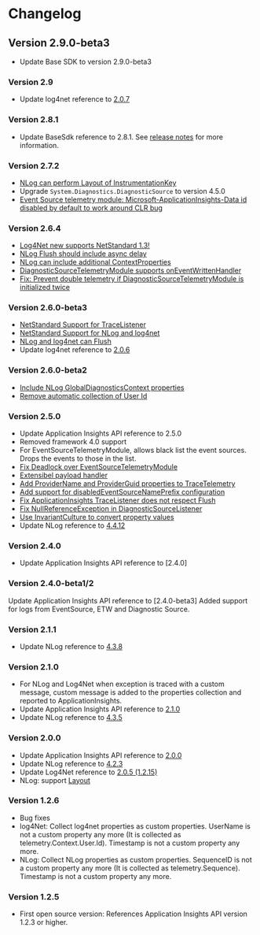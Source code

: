 # Changelog 

## Version 2.9.0-beta3
- Update Base SDK to version 2.9.0-beta3

### Version 2.9
- Update log4net reference to [2.0.7](https://www.nuget.org/packages/log4net/2.0.7)

### Version 2.8.1
- Update BaseSdk reference to 2.8.1. See [release notes](https://github.com/Microsoft/ApplicationInsights-dotnet/releases) for more information.

### Version 2.7.2
- [NLog can perform Layout of InstrumentationKey](https://github.com/Microsoft/ApplicationInsights-dotnet-logging/pull/203)
- Upgrade `System.Diagnostics.DiagnosticSource` to version 4.5.0
- [Event Source telemetry module: Microsoft-ApplicationInsights-Data id disabled by default to work around CLR bug](https://github.com/Microsoft/ApplicationInsights-dotnet-logging/pull/206)

### Version 2.6.4
- [Log4Net new supports NetStandard 1.3!](https://github.com/Microsoft/ApplicationInsights-dotnet-logging/pull/167)
- [NLog Flush should include async delay](https://github.com/Microsoft/ApplicationInsights-dotnet-logging/pull/176)
- [NLog can include additional ContextProperties](https://github.com/Microsoft/ApplicationInsights-dotnet-logging/pull/183)
- [DiagnosticSourceTelemetryModule supports onEventWrittenHandler](https://github.com/Microsoft/ApplicationInsights-dotnet-logging/pull/184)
- [Fix: Prevent double telemetry if DiagnosticSourceTelemetryModule is initialized twice](https://github.com/Microsoft/ApplicationInsights-dotnet-logging/pull/181)

### Version 2.6.0-beta3
- [NetStandard Support for TraceListener](https://github.com/Microsoft/ApplicationInsights-dotnet-logging/pull/166)
- [NetStandard Support for NLog and log4net](https://github.com/Microsoft/ApplicationInsights-dotnet-logging/pull/167)
- [NLog and log4net can Flush](https://github.com/Microsoft/ApplicationInsights-dotnet-logging/pull/167)
- Update log4net reference to [2.0.6](https://www.nuget.org/packages/log4net/2.0.6)

### Version 2.6.0-beta2
- [Include NLog GlobalDiagnosticsContext properties](https://github.com/Microsoft/ApplicationInsights-dotnet-logging/pull/152)
- [Remove automatic collection of User Id](https://github.com/Microsoft/ApplicationInsights-dotnet-logging/issues/153)

### Version 2.5.0
- Update Application Insights API reference to 2.5.0
- Removed framework 4.0 support
- For EventSourceTelemetryModule, allows black list the event sources. Drops the events to those in the list.
- [Fix Deadlock over EventSourceTelemetryModule](https://github.com/Microsoft/ApplicationInsights-dotnet-logging/issues/109)
- [Extensibel payload handler](https://github.com/Microsoft/ApplicationInsights-dotnet-logging/pull/111)
- [Add ProviderName and ProviderGuid properties to TraceTelemetry](https://github.com/Microsoft/ApplicationInsights-dotnet-logging/pull/120)
- [Add support for disabledEventSourceNamePrefix configuration](https://github.com/Microsoft/ApplicationInsights-dotnet-logging/issues/122)
- [Fix ApplicationInsights TraceListener does not respect Flush](https://github.com/Microsoft/ApplicationInsights-dotnet-logging/issues/67)
- [Fix NullReferenceException in DiagnosticSourceListener](https://github.com/Microsoft/ApplicationInsights-dotnet-logging/pull/143)
- [Use InvariantCulture to convert property values](https://github.com/Microsoft/ApplicationInsights-dotnet-logging/pull/144)
- Update NLog reference to [4.4.12](https://github.com/NLog/NLog/releases/tag/v4.4.12)

### Version 2.4.0
- Update Application Insights API reference to [2.4.0]

### Version 2.4.0-beta1/2
Update Application Insights API reference to [2.4.0-beta3]
Added support for logs from EventSource, ETW and Diagnostic Source.

### Version 2.1.1

- Update NLog reference to [4.3.8](https://github.com/NLog/NLog/releases/tag/4.3.8)

### Version 2.1.0

- For NLog and Log4Net when exception is traced with a custom message, custom message is added to the properties collection and reported to ApplicationInsights.
- Update Application Insights API reference to [2.1.0](https://github.com/Microsoft/ApplicationInsights-dotnet/releases/tag/v2.1.0)
- Update NLog reference to [4.3.5](https://github.com/NLog/NLog/releases/tag/4.3.5)

### Version 2.0.0

- Update Application Insights API reference to [2.0.0](https://github.com/Microsoft/ApplicationInsights-dotnet/releases/tag/v2.0.0)
- Update NLog reference to [4.2.3](https://github.com/NLog/NLog/releases/tag/4.2.3)
- Update Log4Net reference to [2.0.5 (1.2.15)](http://logging.apache.org/log4net/release/release-notes.html)
- NLog: support [Layout](https://github.com/nlog/NLog/wiki/Layouts)

### Version 1.2.6

- Bug fixes
- log4Net: Collect log4net properties as custom properties. UserName is not a custom property any more (It is collected as telemetry.Context.User.Id). Timestamp is not a custom property any more.
- NLog: Collect NLog properties as custom properties. SequenceID is not a custom property any more (It is collected as telemetry.Sequence). Timestamp is not a custom property any more. 

### Version 1.2.5
- First open source version: References Application Insights API version 1.2.3 or higher.

